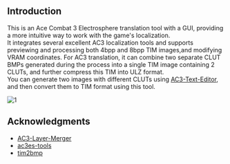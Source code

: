 ## Introduction
This is an Ace Combat 3 Electrosphere translation tool with a GUI, providing a more intuitive way to work with the game's localization. 
<br>It integrates several excellent AC3 localization tools and supports previewing and processing both 4bpp and 8bpp TIM images,and modifying VRAM coordinates. For AC3 translation, it can combine two separate CLUT BMPs generated during the process into a single TIM image containing 2 CLUTs, and further compress this TIM into ULZ format.<br>
You can generate two images with different CLUTs using [AC3-Text-Editor](https://github.com/DashmanGC/AC3-Text-Editor), and then convert them to TIM format using this tool.

![1](https://free2.yunpng.top/2024/10/25/671b6ea4c98df.png)

## Acknowledgments
*  [AC3-Layer-Merger](https://github.com/DashmanGC/AC3-Layer-Merger)
*  [ac3es-tools](https://github.com/loadwordteam/ac3es-tools)
*  [tim2bmp](https://github.com/simias/psxsdk/blob/c68f12c05b0da85b44c3d7d3fa81236cbb9a9d7c/tools/tim2bmp.c#L197)

